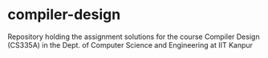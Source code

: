 # compiler-design
Repository holding the assignment solutions for the course Compiler Design (CS335A) in the Dept. of Computer Science and Engineering at IIT Kanpur 
